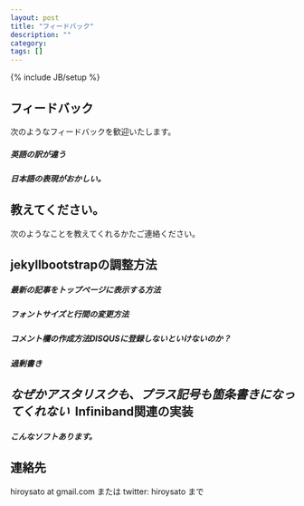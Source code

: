 ```yaml
---
layout: post
title: "フィードバック"
description: ""
category: 
tags: []
---
```

{% include JB/setup %}

フィードバック
--------------

次のようなフィードバックを歓迎いたします。

##### 英語の訳が違う
##### 日本語の表現がおかしい。



教えてください。
---------------

次のようなことを教えてくれるかたご連絡ください。

jekyllbootstrapの調整方法
-------------------------

##### 最新の記事をトップページに表示する方法
##### フォントサイズと行間の変更方法
##### コメント欄の作成方法DISQUSに登録しないといけないのか？
##### 過剰書き

*なぜかアスタリスクも、プラス記号も箇条書きになってくれない* 
Infiniband関連の実装
--------------------

##### こんなソフトあります。


連絡先
------

hiroysato at gmail.com または twitter: hiroysato まで




